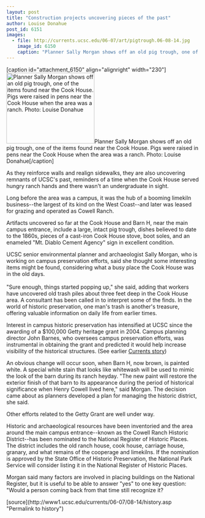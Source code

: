 ```yaml
---
layout: post
title: "Construction projects uncovering pieces of the past"
author: Louise Donahue
post_id: 6151
images:
  - file: http://currents.ucsc.edu/06-07/art/pigtrough.06-08-14.jpg
    image_id: 6150
    caption: "Planner Sally Morgan shows off an old pig trough, one of the items found near the Cook House. Pigs were raised in pens near the Cook House when the area was a ranch. Photo: Louise Donahue"
---
```


[caption id="attachment_6150" align="alignright" width="230"]<a href="http://localhost/mysite/wp-content/uploads/2006/08/pigtrough.06-08-14.jpg"><img class="size-full wp-image-6150" src="http://localhost/mysite/wp-content/uploads/2006/08/pigtrough.06-08-14.jpg" alt="Planner Sally Morgan shows off an old pig trough, one of the items found near the Cook House. Pigs were raised in pens near the Cook House when the area was a ranch. Photo: Louise Donahue" width="230" height="184" /></a>Planner Sally Morgan shows off an old pig trough, one of the items found near the Cook House. Pigs were raised in pens near the Cook House when the area was a ranch. Photo: Louise Donahue[/caption]
<a name="content" id="content"></a>
<p>
  As they reinforce walls and realign sidewalks, they are also uncovering remnants of UCSC's past, reminders of a time when the Cook House served hungry ranch hands and there wasn't an undergraduate in sight.
</p>
<p>
  Long before the area was a campus, it was the hub of a booming limekiln business--the largest of its kind on the West Coast--and later was leased for grazing and operated as Cowell Ranch.
</p>
<p>
  Artifacts uncovered so far at the Cook House and Barn H, near the main campus entrance, include a large, intact pig trough, dishes believed to date to the 1860s, pieces of a cast-iron Cook House stove, boot soles, and an enameled "Mt. Diablo Cement Agency" sign in excellent condition.
</p>
<p>
  UCSC senior environmental planner and archaeologist Sally Morgan, who is working on campus preservation efforts, said she thought some interesting items might be found, considering what a busy place the Cook House was in the old days.<br>
  <br>
  "Sure enough, things started popping up," she said, adding that workers have uncovered old trash piles about three feet deep in the Cook House area. A consultant has been called in to interpret some of the finds. In the world of historic preservation, one man's trash is another's treasure, offering valuable information on daily life from earlier times.
</p>
<p>
  Interest in campus historic preservation has intensified at UCSC since the awarding of a $100,000 Getty heritage grant in 2004. Campus planning director John Barnes, who oversees campus preservation efforts, was instrumental in obtaining the grant and predicted it would help increase visibility of the historical structures. (See earlier <a href="http://currents.ucsc.edu/04-05/08-09/getty_award.html">Currents story</a>)
</p>
<p>
  An obvious change will occur soon, when Barn H, now brown, is painted white. A special white stain that looks like whitewash will be used to mimic the look of the barn during its ranch heyday. "The new paint will restore the exterior finish of that barn to its appearance during the period of historical significance when Henry Cowell lived here," said Morgan. The decision came about as planners developed a plan for managing the historic district, she said.
</p>
<p>
  Other efforts related to the Getty Grant are well under way.
</p>
<p>
  Historic and archaeological resources have been inventoried and the area around the main campus entrance--known as the Cowell Ranch Historic District--has been nominated to the National Register of Historic Places. The district includes the old ranch house, cook house, carriage house, granary, and what remains of the cooperage and limekilns. If the nomination is approved by the State Office of Historic Preservation, the National Park Service will consider listing it in the National Register of Historic Places.
</p>
<p>
  Morgan said many factors are involved in placing buildings on the National Register, but it is useful to be able to answer "yes" to one key question: "Would a person coming back from that time still recognize it?
</p>
[source](http://www1.ucsc.edu/currents/06-07/08-14/history.asp "Permalink to history")
